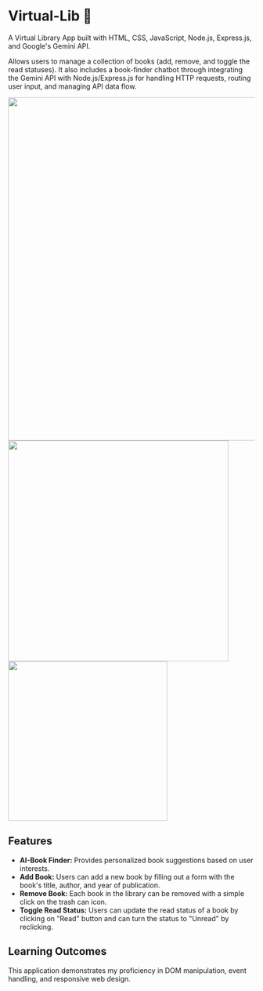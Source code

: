 # Virtual-Lib 📖
A Virtual Library App built with HTML, CSS, JavaScript, Node.js, Express.js, and Google's Gemini API. 

Allows users to manage a collection of books (add, remove, and toggle the read statuses). It also includes a book-finder chatbot through integrating the Gemini API with Node.js/Express.js for handling HTTP requests, routing user input, and managing API data flow.

<img src="https://github.com/user-attachments/assets/8b69d4d4-9443-492c-823f-67ecc2c1bb66" width="700" />

<img src="https://github.com/user-attachments/assets/56bfaecd-736a-49a1-b3e9-2f9f346268ff" width="450" />

<img src="https://github.com/user-attachments/assets/45ba8944-4949-43fe-8254-d485cf299fc8" height="325" />

## Features
* **AI-Book Finder:** Provides personalized book suggestions based on user interests.
* **Add Book:** Users can add a new book by filling out a form with the book's title, author, and year of publication.
* **Remove Book:** Each book in the library can be removed with a simple click on the trash can icon.
* **Toggle Read Status:** Users can update the read status of a book by clicking on "Read" button and can turn the status to "Unread" by reclicking.

## Learning Outcomes
This application demonstrates my proficiency in DOM manipulation, event handling, and responsive web design.






